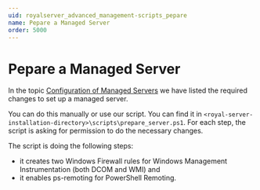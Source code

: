 ```yaml
---
uid: royalserver_advanced_management-scripts_pepare
name: Pepare a Managed Server
order: 5000
---
```


# Pepare a Managed Server

In the topic [Configuration of Managed Servers](xref:royalserver_introduction_configuration) we have listed the required changes to set up a managed server.

You can do this manually or use our script. You can find it in
`<royal-server-installation-directory>\scripts\prepare_server.ps1`. For each step, the script is asking for permission to do the necessary changes.

The script is doing the following steps:
* it creates two Windows Firewall rules for Windows Management Instrumentation (both DCOM and WMI) and
* it enables ps-remoting for PowerShell Remoting.

